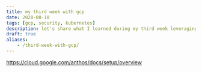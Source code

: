 ```yaml
---
title: my third week with gcp
date: 2020-08-10
tags: [gcp, security, kubernetes]
description: let's share what I learned during my third week leveraging gcp, focused on gke
draft: true
aliases:
    - /third-week-with-gcp/
---
```

https://cloud.google.com/anthos/docs/setup/overview